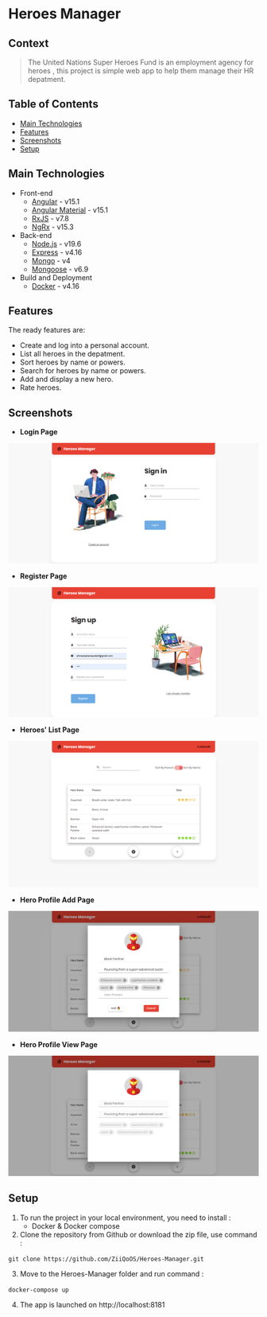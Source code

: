 # Heroes Manager
## Context

> The United Nations Super Heroes Fund is an employment agency for heroes , this project is simple web app to help them manage their HR depatment.

## Table of Contents
* [Main Technologies](#technologies-used)
* [Features](#features)
* [Screenshots](#screenshots)
* [Setup](#setup)


## Main Technologies
- Front-end
  - [Angular](https://angular.io/) - v15.1
  - [Angular Material](https://material.angular.io/) - v15.1
  - [RxJS](https://rxjs.dev/) - v7.8
  - [NgRx](https://ngrx.io/) - v15.3
- Back-end
  - [Node.js](https://nodejs.org/) - v19.6
  - [Express](https://expressjs.com/) - v4.16
  - [Mongo](https://www.mongodb.com/) - v4
  - [Mongoose](https://expressjs.com/) - v6.9
- Build and Deployment
  - [Docker](https://www.docker.com/) - v4.16

## Features
The ready features are:
- Create and log into a personal account.
- List all heroes in the depatment.
- Sort heroes by name or powers.
- Search for heroes by name or powers.
- Add and display a new hero.
- Rate heroes.
## Screenshots
- **Login Page**

![Example screenshot](./screenshots/User%20Login.png)
- **Register Page**

![Example screenshot](./screenshots/User%20Register.png)
- **Heroes' List Page**

![Example screenshot](./screenshots/Hero%20List.png)

- **Hero Profile Add Page**  

![Example screenshot](./screenshots/Hero%20Add.png)

- **Hero Profile View Page**

![Example screenshot](./screenshots/Hero%20View.png)
## Setup
1. To run the project in your local environment, you need to install :
    - Docker & Docker compose
2. Clone the repository from Github or download the zip file, use command : 

`git clone https://github.com/ZiiQoOS/Heroes-Manager.git`


3. Move to the Heroes-Manager folder and run command : 

`docker-compose up`

4. The app is launched on http://localhost:8181